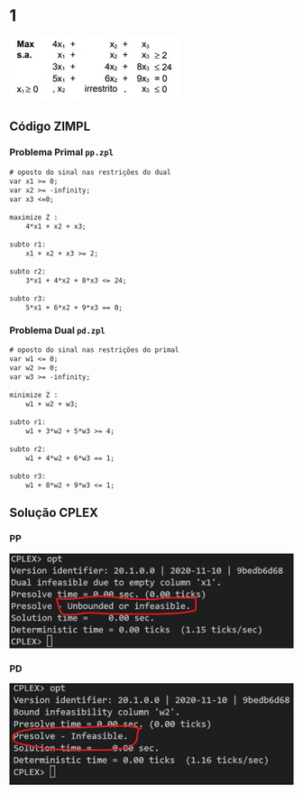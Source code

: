 # 1

![image](resources/ex.jpg)

## Código ZIMPL

### Problema Primal `pp.zpl`

    # oposto do sinal nas restrições do dual
    var x1 >= 0; 
    var x2 >= -infinity;
    var x3 <=0;

    maximize Z : 
        4*x1 + x2 + x3;
    
    subto r1: 
        x1 + x2 + x3 >= 2;

    subto r2:
        3*x1 + 4*x2 + 8*x3 <= 24;

    subto r3:
        5*x1 + 6*x2 + 9*x3 == 0;

### Problema Dual `pd.zpl`

    # oposto do sinal nas restrições do primal
    var w1 <= 0;
    var w2 >= 0;
    var w3 >= -infinity;

    minimize Z :
        w1 + w2 + w3;

    subto r1:
        w1 + 3*w2 + 5*w3 >= 4;

    subto r2:
        w1 + 4*w2 + 6*w3 == 1;

    subto r3:
        w1 + 8*w2 + 9*w3 <= 1;

## Solução CPLEX

### PP

![image](resources/sol-pp.jpg)

### PD

![image](resources/sol-pd.jpg)
